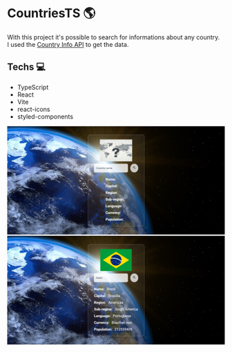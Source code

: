 # CountriesTS &#127758;

With this project it's possible to search for informations about any country. <br>
I used the [Country Info API](<https://countryinfoapi.com/>) to get the data.

## Techs &#128187;
- TypeScript <br>
- React <br>
- Vite <br>
- react-icons <br>
- styled-components <br>

<img src="./public/print.png" alt="site´s print screen">
<img src="./public/print2.png" alt="site´s print screen">